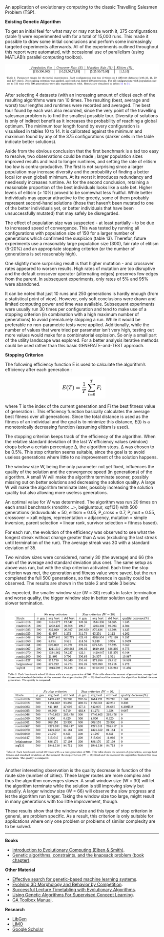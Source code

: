 An application of evolutionary computing to the classic Travelling Salesmen Problem (TSP).

**Existing Genetic Algorithm**

To get an initial feel for what may or may not be worth it, 375 configurations (table 1) were experimented with for a total of 15,000 runs. This made it possible to draw some initial conclusions and perform some increasingly targeted experiments afterwards. All of the experiments outlined throughout this report were automated, with occasional use of parallelism (using MATLAB’s parallel computing toolbox).

<p align="center">
<img src="https://github.com/BrunoVDK/evolutionary-computing/blob/master/report/res/readme1.png?raw=true">
</p>

After selecting 4 datasets (with an increasing amount of cities) each of the resulting algorithms were ran 10 times. The resulting (best, average and worst) tour lengths and runtimes were recorded and averaged. The best tour found by each was also recorded, since the very point of the travelling salesman problem is to find the smallest possible tour. Diversity of solutions is only of indirect benefit as it increases the probability of reaching a global optimum. The minimum tour length found by every configuration is visualised in tables 10 to 14. It is calibrated against the minimum and maximum found by any of the 375 configurations (darker cells in the table indicate better solutions).

Aside from the obvious conclusion that the first benchmark is a tad too easy to resolve, two observations could be made ; larger population sizes improved results and lead to longer runtimes, and setting the rate of elitism too low is contra-productive. The first is not surprising since a larger population may increase diversity and the probability of finding a better local (or even global) minimum. At its worst it introduces redundancy and needlessly increases runtime. As for the second conclusion, retaining a reasonable proportion of the best individuals looks like a safe bet. Higher levels of elitism (> 10%) proved to be somewhat less fruitful. While better individuals may appear attractive to the greedy, some of them probably represent second-hand solutions (those that haven’t been mutated to one of the better individuals yet, or better individuals that have been unsuccessfully mutated) that may safely be disregarded.

The effect of population size was suspected - at least partially - to be due to increased speed of convergence. This was tested by running all configurations with population size of 150 for a larger number of generations which confirmed the suspicion (table 13). Therefor, future experiments use a reasonably large population size (300), fair rate of elitism (5-20%) and an appropriate stopping criterion (or the number of generations is set reasonably high).

One slightly more surprising result is that higher mutation - and crossover rates appeared to worsen results. High rates of mutation are too disruptive and the default crossover operator (alternating edges) preserves few edges from the parent. In subsequent experiments, only rates of 5% and 95% were abandoned.

It can be noted that just 10 runs and 250 generations is hardly enough (from a statistical point of view). However, only soft conclusions were drawn and limited computing power and time was available. Subsequent experiments were usually run 30 times per configuration and tend to make use of a stopping criterion (in combination with a high maximum number of generations) to avoid prematurely stopping a run. While it would be preferable no non-parametric tests were applied. Additionally, while the number of values that were tried per parameter isn’t very high, testing out more values would make for a combinatorial explosion. So only a small part of the utility landscape was explored. For a better analysis iterative methods could be used rather than this basic GENERATE-and-TEST approach.

**Stopping Criterion**

The following efficiency function E is used to calculate the algorithm’s efficiency after each generation :

<p align="center">
<img src="https://github.com/BrunoVDK/evolutionary-computing/blob/master/report/res/readme2.png?raw=true">
</p>

where T is the index of the current generation and Fi the best fitness value of generation i. This efficiency function basically calculates the average best fitness over all generations. Since the total distance is used as the fitness of an individual and the goal is to minimize this distance, E(t) is a monotonically decreasing function
(assuming elitism is used).

The stopping criterion keeps track of the efficiency of the algorithm. When the relative standard deviation of the last W efficiency values (window) drops below a certain percentage ∆, the algorithm stops. ∆ was chosen to be 0.5%. This stop criterion seems suitable, since the goal is to avoid useless generations where little to no improvement of the solution happens.

The window size W, being the only parameter not yet fixed, influences the quality of the solution and the convergence speed (in generations) of the algorithm. A small W will make the algorithm terminate sooner, possibly missing out on better solutions and decreasing the solution quality. A large W will make the algorithm terminate later, possibly increasing the solution quality but also allowing more useless generations.

An optimal value for W was determined. The algorithm was run 20 times on each small benchmark (rondrit<...>, belgiumtour, xqf131) with 500 generations (induvuduals = 50, elitism = 0.05, P_cross = 0.7, P_mut = 0.55, crossover = xalt edges, representation = adjacency, mutation = simple inversion, parent selection = linear rank, survivor selection = fitness based).

For each run, the evolution of the efficiency was observed to see what the longest streak without change greater than ∆ was (excluding the last streak until termination of the run). The average streak was 30 with a standard deviation of 35.

Two window sizes were considered, namely 30 (the average) and 66 (the sum of the average and standard deviation plus one). The same setup as above was run, but with the stop criterion activated. Each time the stop criterion was met, the generation and fitness value were saved, but the run completed the full 500 generations, so the difference in quality could be observed. The results are shown in the table 2 and table 3 below.

As expected, the smaller window size (W = 30) results in faster termination and worse quality, the bigger window size in better solution quality and slower termination.

<p align="center">
<img src="https://github.com/BrunoVDK/evolutionary-computing/blob/master/report/res/readme3.png?raw=true">
</p>

<p align="center">
<img src="https://github.com/BrunoVDK/evolutionary-computing/blob/master/report/res/readme4.png?raw=true">
</p>

Another interesting observation is the quality decrease in function of the route size (number of cities). These larger routes are more complex and thus the algorithm converges slower. A small window size (W = 30) will let the algorithm terminate while the solution is still improving slowly but steadily. A larger window size (W = 66) will observe the slow progress and let the algorithm run longer. Taking the window size too large, might result in many generations with too little improvement, though.

These results show that the window size and this type of stop criterion in general, are problem specific. As a result, this criterion is only suitable for applications where only one problem or problems of similar complexity are to be solved.

***

**Books**

- [Introduction to Evolutionary Computing (Eiben & Smith)](/books/Introduction%20to%20Evolutionary%20Computing%20(Eiben,%20Smith).pdf).
- [Genetic algorithms, constraints, and the knapsack problem (book chapter)](/books/constraints.pdf).

**Other Material**

- [Effective search for genetic-based machine learning systems](/papers/yang.pdf).
- [Evolving 3D Morphology and Behavior by Competition](/papers/sims.pdf).
- [Successful Lecture Timetabling with Evolutionary Algorithms](/papers/ross.pdf).
- [Using Genetic Algorithms For Supervised Concept Learning](/papers/spears.pdf).
- [GA Toolbox Manual](/papers/manual.pdf).

**Research**

 - [LibGen](http://gen.lib.rus.ec)
 - [LIMO](http://limo.libis.be)
 - [Google Scholar](http://scholar.google.com)
